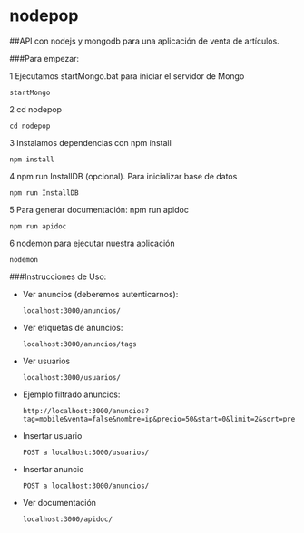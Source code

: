 # nodepop
##API con nodejs y mongodb para una aplicación de venta de artículos.

###Para empezar: 

 1 Ejecutamos startMongo.bat para iniciar el servidor de Mongo
```
startMongo
```
 2 cd nodepop
```
cd nodepop
```
 3 Instalamos dependencias con npm install
```
npm install
```
 4 npm run InstallDB (opcional). Para inicializar base de datos
```
npm run InstallDB
```
 5 Para generar documentación: npm run apidoc
```
npm run apidoc
```
 6 nodemon para ejecutar nuestra aplicación
```
nodemon
```


###Instrucciones de Uso:

* Ver anuncios (deberemos autenticarnos): 
	```
	localhost:3000/anuncios/
	```
* Ver etiquetas de anuncios:
	```
	localhost:3000/anuncios/tags
	```
* Ver usuarios
	```
	localhost:3000/usuarios/
	```

* Ejemplo filtrado anuncios:
	```
	http://localhost:3000/anuncios?tag=mobile&venta=false&nombre=ip&precio=50&start=0&limit=2&sort=precio
	```

* Insertar usuario
	```
	POST a localhost:3000/usuarios/
	```
* Insertar anuncio
	```
	POST a localhost:3000/anuncios/
	```

* Ver documentación
	```
	localhost:3000/apidoc/
	```




